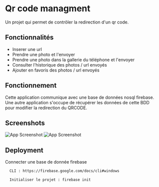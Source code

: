 
# Qr code managment 

Un projet qui permet de contrôler la redirection d'un qr code.


## Fonctionnalités

- Inserer une url
- Prendre une photo et l'envoyer
- Prendre une photo dans la gallerie du téléphone et l'envoyer
- Consulter l'historique des photos / url envoyés
- Ajouter en favoris des photos / url envoyés


## Fonctionnement

Cette application communique avec une base de données nosql firebase.
Une autre application s'occupe de récupérer les données de cette BDD
pour modifier la redirection du QRCODE.


## Screenshots

![App Screenshot](https://zupimages.net/up/22/48/4o2g.png)
![App Screenshot](https://zupimages.net/up/22/48/096p.png)


## Deployment

Connecter une base de donnée firebase

```bash
  CLI : https://firebase.google.com/docs/cli#windows
```

```bash
  Initialiser le projet : firebase init
```


